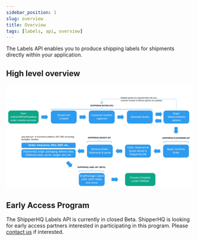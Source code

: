 ```yaml
---
sidebar_position: 1
slug: overview
title: Overview
tags: [labels, api, overview]
---
```


The Labels API enables you to produce shipping labels for shipments directly within your application.

## High level overview

![High Level Workflow](./complete-rate-insight-label-process.jpg)

## Early Access Program

The ShipperHQ Labels API is currently in closed Beta. ShipperHQ is looking for early access partners interested in participating in this program.
Please [contact us](/contact) if interested.
